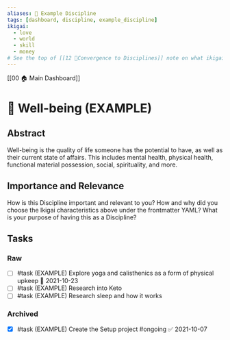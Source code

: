 ```yaml
---
aliases: 🎀 Example Discipline
tags: [dashboard, discipline, example_discipline]
ikigai:
  - love
  - world
  - skill
  - money
# See the top of [[12 🔂Convergence to Disciplines]] note on what ikigai is
---
```

[[00 🏠 Main Dashboard]]
# 🎀 Well-being (EXAMPLE)
## Abstract
Well-being is the quality of life someone has the potential to have, as well as their current state of affairs. This includes mental health, physical health, functional material possession, social, spirituality, and more.

## Importance and Relevance
How is this Discipline important and relevant to you? How and why did you choose the Ikigai characteristics above under the frontmatter YAML? What is your purpose of having this as a Discipline?

## Tasks
### Raw
- [ ] #task (EXAMPLE) Explore yoga and calisthenics as a form of physical upkeep 📅 2021-10-23
- [ ] #task (EXAMPLE) Research into Keto
- [ ] #task (EXAMPLE) Research sleep and how it works

### Archived
- [x] #task (EXAMPLE) Create the Setup project #ongoing ✅ 2021-10-07